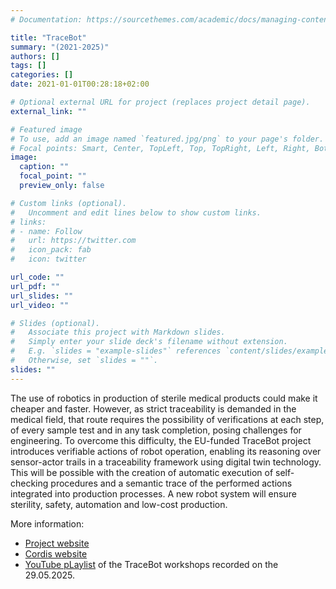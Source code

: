 ```yaml
---
# Documentation: https://sourcethemes.com/academic/docs/managing-content/

title: "TraceBot"
summary: "(2021-2025)"
authors: []
tags: []
categories: []
date: 2021-01-01T00:28:18+02:00

# Optional external URL for project (replaces project detail page).
external_link: ""

# Featured image
# To use, add an image named `featured.jpg/png` to your page's folder.
# Focal points: Smart, Center, TopLeft, Top, TopRight, Left, Right, BottomLeft, Bottom, BottomRight.
image:
  caption: ""
  focal_point: ""
  preview_only: false

# Custom links (optional).
#   Uncomment and edit lines below to show custom links.
# links:
# - name: Follow
#   url: https://twitter.com
#   icon_pack: fab
#   icon: twitter

url_code: ""
url_pdf: ""
url_slides: ""
url_video: ""

# Slides (optional).
#   Associate this project with Markdown slides.
#   Simply enter your slide deck's filename without extension.
#   E.g. `slides = "example-slides"` references `content/slides/example-slides.md`.
#   Otherwise, set `slides = ""`.
slides: ""
---
```


The use of robotics in production of sterile medical products could make it cheaper and faster. However, as strict traceability is demanded in the medical field, that route requires the possibility of verifications at each step, of every sample test and in any task completion, posing challenges for engineering.
To overcome this difficulty, the EU-funded TraceBot project introduces verifiable actions of robot operation, enabling its reasoning over sensor-actor trails in a traceability framework using digital twin technology.
This will be possible with the creation of automatic execution of self-checking procedures and a semantic trace of the performed actions integrated into production processes.
A new robot system will ensure sterility, safety, automation and low-cost production.

More information:

* [Project website](https://www.tracebot.eu/)
* [Cordis website](https://cordis.europa.eu/project/id/101017089)
* [YouTube pLaylist](https://youtube.com/playlist?list=PLWmZxrszLjCRWmQA15pw4MwRLQaTDZOhv&si=wUZn9BrYSAvmdyqq) of the TraceBot workshops recorded on the 29.05.2025.
